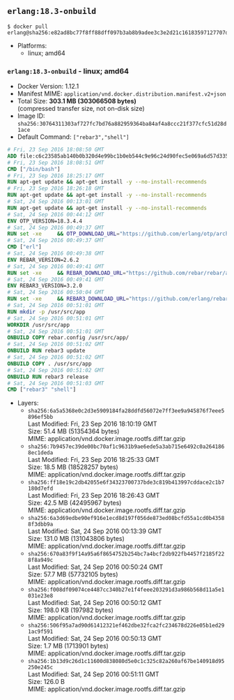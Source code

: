 ## `erlang:18.3-onbuild`

```console
$ docker pull erlang@sha256:e82ad8bc77f8ff88dff097b3ab8b9adee3c3e2d21c16183597127707d2fe0939
```

-	Platforms:
	-	linux; amd64

### `erlang:18.3-onbuild` - linux; amd64

-	Docker Version: 1.12.1
-	Manifest MIME: `application/vnd.docker.distribution.manifest.v2+json`
-	Total Size: **303.1 MB (303066508 bytes)**  
	(compressed transfer size, not on-disk size)
-	Image ID: `sha256:30764311303af727fc7bd76a882959364ba84af4a8ccc21f377cfc51d28d1ace`
-	Default Command: `["rebar3","shell"]`

```dockerfile
# Fri, 23 Sep 2016 18:08:50 GMT
ADD file:c6c23585ab140b0b320d4e99bc1b0eb544c9e96c24d90fec5e069a6d57d335ca in / 
# Fri, 23 Sep 2016 18:08:51 GMT
CMD ["/bin/bash"]
# Fri, 23 Sep 2016 18:25:17 GMT
RUN apt-get update && apt-get install -y --no-install-recommends 		ca-certificates 		curl 		wget 	&& rm -rf /var/lib/apt/lists/*
# Fri, 23 Sep 2016 18:26:18 GMT
RUN apt-get update && apt-get install -y --no-install-recommends 		bzr 		git 		mercurial 		openssh-client 		subversion 				procps 	&& rm -rf /var/lib/apt/lists/*
# Sat, 24 Sep 2016 00:13:01 GMT
RUN apt-get update && apt-get install -y --no-install-recommends 		autoconf 		automake 		bzip2 		file 		g++ 		gcc 		imagemagick 		libbz2-dev 		libc6-dev 		libcurl4-openssl-dev 		libdb-dev 		libevent-dev 		libffi-dev 		libgeoip-dev 		libglib2.0-dev 		libjpeg-dev 		libkrb5-dev 		liblzma-dev 		libmagickcore-dev 		libmagickwand-dev 		libmysqlclient-dev 		libncurses-dev 		libpng-dev 		libpq-dev 		libreadline-dev 		libsqlite3-dev 		libssl-dev 		libtool 		libwebp-dev 		libxml2-dev 		libxslt-dev 		libyaml-dev 		make 		patch 		xz-utils 		zlib1g-dev 	&& rm -rf /var/lib/apt/lists/*
# Sat, 24 Sep 2016 00:44:12 GMT
ENV OTP_VERSION=18.3.4.4
# Sat, 24 Sep 2016 00:49:37 GMT
RUN set -xe 	&& OTP_DOWNLOAD_URL="https://github.com/erlang/otp/archive/OTP-$OTP_VERSION.tar.gz" 	&& OTP_DOWNLOAD_SHA256="3956f5c4fcd05848c7fe048d5c4ef7eaf002a8312cba0674150c5a10ab0e9f04" 	&& runtimeDeps='libodbc1 			libsctp1' 	&& buildDeps='unixodbc-dev 			libsctp-dev' 	&& apt-get update 	&& apt-get install -y --no-install-recommends $runtimeDeps 	&& apt-get install -y --no-install-recommends $buildDeps 	&& curl -fSL -o otp-src.tar.gz "$OTP_DOWNLOAD_URL" 	&& echo "$OTP_DOWNLOAD_SHA256 otp-src.tar.gz" | sha256sum -c - 	&& mkdir -p /usr/src/otp-src 	&& tar -xzf otp-src.tar.gz -C /usr/src/otp-src --strip-components=1 	&& rm otp-src.tar.gz 	&& cd /usr/src/otp-src 	&& ./otp_build autoconf 	&& ./configure --enable-sctp 	&& make -j$(nproc) 	&& make install 	&& find /usr/local -name examples | xargs rm -rf 	&& apt-get purge -y --auto-remove $buildDeps 	&& rm -rf /usr/src/otp-src /var/lib/apt/lists/*
# Sat, 24 Sep 2016 00:49:37 GMT
CMD ["erl"]
# Sat, 24 Sep 2016 00:49:38 GMT
ENV REBAR_VERSION=2.6.2
# Sat, 24 Sep 2016 00:49:41 GMT
RUN set -xe 	&& REBAR_DOWNLOAD_URL="https://github.com/rebar/rebar/archive/${REBAR_VERSION##*@}.tar.gz" 	&& REBAR_DOWNLOAD_SHA256="ed2a49300f2f8ae7c95284e53e95dd85430952d2843ce224a17db2b312964400" 	&& mkdir -p /usr/src/rebar-src 	&& curl -fSL -o rebar-src.tar.gz "$REBAR_DOWNLOAD_URL" 	&& echo "$REBAR_DOWNLOAD_SHA256 rebar-src.tar.gz" | sha256sum -c - 	&& tar -xzf rebar-src.tar.gz -C /usr/src/rebar-src --strip-components=1 	&& rm rebar-src.tar.gz 	&& cd /usr/src/rebar-src 	&& ./bootstrap 	&& install -v ./rebar /usr/local/bin/ 	&& rm -rf /usr/src/rebar-src
# Sat, 24 Sep 2016 00:49:41 GMT
ENV REBAR3_VERSION=3.2.0
# Sat, 24 Sep 2016 00:50:04 GMT
RUN set -xe 	&& REBAR3_DOWNLOAD_URL="https://github.com/erlang/rebar3/archive/${REBAR3_VERSION##*@}.tar.gz" 	&& REBAR3_DOWNLOAD_SHA256="78ad27372eea6e215790e161ae46f451c107a58a019cc7fb4551487903516455" 	&& mkdir -p /usr/src/rebar3-src 	&& curl -fSL -o rebar3-src.tar.gz "$REBAR3_DOWNLOAD_URL" 	&& echo "$REBAR3_DOWNLOAD_SHA256 rebar3-src.tar.gz" | sha256sum -c - 	&& tar -xzf rebar3-src.tar.gz -C /usr/src/rebar3-src --strip-components=1 	&& rm rebar3-src.tar.gz 	&& cd /usr/src/rebar3-src 	&& HOME=$PWD ./bootstrap 	&& install -v ./rebar3 /usr/local/bin/ 	&& rm -rf /usr/src/rebar3-src
# Sat, 24 Sep 2016 00:51:01 GMT
RUN mkdir -p /usr/src/app
# Sat, 24 Sep 2016 00:51:01 GMT
WORKDIR /usr/src/app
# Sat, 24 Sep 2016 00:51:01 GMT
ONBUILD COPY rebar.config /usr/src/app/
# Sat, 24 Sep 2016 00:51:02 GMT
ONBUILD RUN rebar3 update
# Sat, 24 Sep 2016 00:51:02 GMT
ONBUILD COPY . /usr/src/app
# Sat, 24 Sep 2016 00:51:02 GMT
ONBUILD RUN rebar3 release
# Sat, 24 Sep 2016 00:51:03 GMT
CMD ["rebar3" "shell"]
```

-	Layers:
	-	`sha256:6a5a5368e0c2d3e5909184fa28ddfd56072e7ff3ee9a945876f7eee5896ef5bb`  
		Last Modified: Fri, 23 Sep 2016 18:10:19 GMT  
		Size: 51.4 MB (51354364 bytes)  
		MIME: application/vnd.docker.image.rootfs.diff.tar.gzip
	-	`sha256:7b9457ec39de00bc70af1c9631b9ae6ede5a3ab715e6492c0a2641868ec1deda`  
		Last Modified: Fri, 23 Sep 2016 18:25:33 GMT  
		Size: 18.5 MB (18528257 bytes)  
		MIME: application/vnd.docker.image.rootfs.diff.tar.gzip
	-	`sha256:ff18e19c2db42055e6f34323700737bde3c819b413997cddace2c1b7180d7efd`  
		Last Modified: Fri, 23 Sep 2016 18:26:43 GMT  
		Size: 42.5 MB (42495967 bytes)  
		MIME: application/vnd.docker.image.rootfs.diff.tar.gzip
	-	`sha256:6a3d69edbe90ef916e1ecd8d197f056de873ed08bcfd55a1cd0b43588f3dbb9a`  
		Last Modified: Sat, 24 Sep 2016 00:13:39 GMT  
		Size: 131.0 MB (131043806 bytes)  
		MIME: application/vnd.docker.image.rootfs.diff.tar.gzip
	-	`sha256:670a83f9f14a95a6f8654752b254bc7a4bcf2db922fb4457f2185f228f8a949c`  
		Last Modified: Sat, 24 Sep 2016 00:50:24 GMT  
		Size: 57.7 MB (57732105 bytes)  
		MIME: application/vnd.docker.image.rootfs.diff.tar.gzip
	-	`sha256:f008df09074ce4487cc340b27e1f4feee203291d3a986b568d11a5e1031e23e8`  
		Last Modified: Sat, 24 Sep 2016 00:50:12 GMT  
		Size: 198.0 KB (197982 bytes)  
		MIME: application/vnd.docker.image.rootfs.diff.tar.gzip
	-	`sha256:506f95a7ad90d61412321ef462dbe32fca2fc234678d226e05b1ed291ac9f591`  
		Last Modified: Sat, 24 Sep 2016 00:50:13 GMT  
		Size: 1.7 MB (1713901 bytes)  
		MIME: application/vnd.docker.image.rootfs.diff.tar.gzip
	-	`sha256:1b13d9c26d1c11600d838080d5e0c1c325c82a260af67be140918d95250e245c`  
		Last Modified: Sat, 24 Sep 2016 00:51:11 GMT  
		Size: 126.0 B  
		MIME: application/vnd.docker.image.rootfs.diff.tar.gzip
